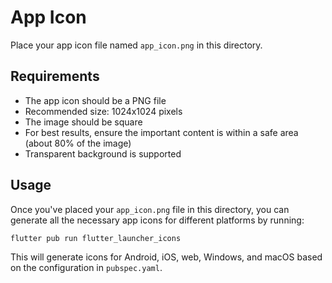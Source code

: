 # App Icon

Place your app icon file named `app_icon.png` in this directory.

## Requirements

- The app icon should be a PNG file
- Recommended size: 1024x1024 pixels
- The image should be square
- For best results, ensure the important content is within a safe area (about 80% of the image)
- Transparent background is supported

## Usage

Once you've placed your `app_icon.png` file in this directory, you can generate all the necessary app icons for different platforms by running:

```bash
flutter pub run flutter_launcher_icons
```

This will generate icons for Android, iOS, web, Windows, and macOS based on the configuration in `pubspec.yaml`.
